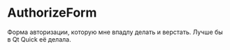 # AuthorizeForm
Форма авторизации, которую мне впадлу делать и верстать. Лучше бы в Qt Quick её делала. 
